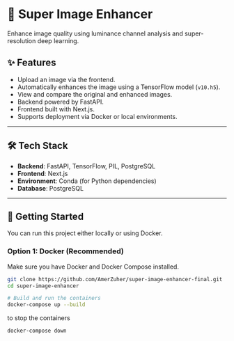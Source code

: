 # 🌟 Super Image Enhancer

Enhance image quality using luminance channel analysis and super-resolution deep learning.

## ✨ Features

- Upload an image via the frontend.
- Automatically enhances the image using a TensorFlow model (`v10.h5`).
- View and compare the original and enhanced images.
- Backend powered by FastAPI.
- Frontend built with Next.js.
- Supports deployment via Docker or local environments.

---

## 🛠️ Tech Stack

- **Backend**: FastAPI, TensorFlow, PIL, PostgreSQL
- **Frontend**: Next.js
- **Environment**: Conda (for Python dependencies)
- **Database**: PostgreSQL

---

## 🚀 Getting Started

You can run this project either locally or using Docker.

### Option 1: Docker (Recommended)

Make sure you have Docker and Docker Compose installed.

```bash
git clone https://github.com/AmerZuher/super-image-enhancer-final.git
cd super-image-enhancer

# Build and run the containers
docker-compose up --build
```

to stop the containers

```bash
docker-compose down
```
